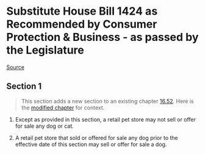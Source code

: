# Substitute House Bill 1424 as Recommended by Consumer Protection & Business - as passed by the Legislature

[Source](http://lawfilesext.leg.wa.gov/biennium/2021-22/Pdf/Bills/House%20Passed%20Legislature/1424-S.PL.pdf)
## Section 1
> This section adds a new section to an existing chapter [16.52](/rcw/16_animals_and_livestock/16.52_prevention_of_cruelty_to_animals.md). Here is the [modified chapter](rcw/16_animals_and_livestock/16.52_prevention_of_cruelty_to_animals.md) for context.

1. Except as provided in this section, a retail pet store may not sell or offer for sale any dog or cat.

2. A retail pet store that sold or offered for sale any dog prior to the effective date of this section may sell or offer for sale a dog.

